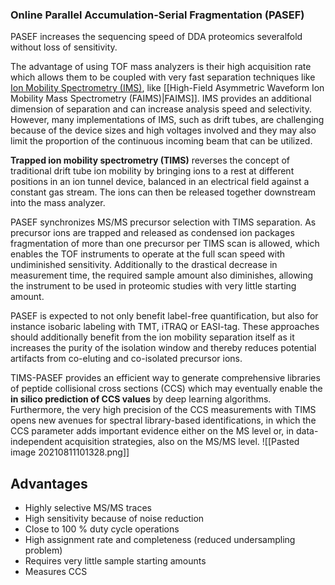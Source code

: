 ### Online Parallel Accumulation-Serial Fragmentation (PASEF)
PASEF increases the sequencing speed of DDA proteomics severalfold without loss of sensitivity. 

The advantage of using TOF mass analyzers is their high acquisition rate which allows them to be coupled with very fast separation techniques like [Ion Mobility Spectrometry (IMS)](https://en.wikipedia.org/wiki/Ion-mobility_spectrometry), like [[High-Field Asymmetric Waveform Ion Mobility Mass Spectrometry (FAIMS)|FAIMS]]. IMS provides an additional dimension of separation and can increase analysis speed and selectivity. However, many implementations of IMS, such as drift tubes, are challenging because of the device sizes and high voltages involved and they may also limit the proportion of the continuous incoming beam that can be utilized. 

__Trapped ion mobility spectrometry (TIMS)__ reverses the concept of traditional drift tube ion mobility by bringing ions to a rest at different positions in an ion tunnel device, balanced in an electrical field against a constant gas stream. The ions can then be released together downstream into the mass analyzer.  

PASEF synchronizes MS/MS precursor selection with TIMS separation. As precursor ions are trapped and released as condensed ion packages fragmentation of more than one precursor per TIMS scan is allowed, which enables the TOF instruments to operate at the full scan speed with undiminished sensitivity. Additionally to the drastical decrease in measurement time, the required sample amount also diminishes, allowing the instrument to be used in proteomic studies with very little starting amount. 

PASEF is expected to not only benefit label-free quantification, but also for instance isobaric labeling with TMT, iTRAQ or EASI-tag. These approaches should additionally benefit from the ion mobility separation itself as it increases the purity of the isolation window and thereby reduces potential artifacts from co-eluting and co-isolated precursor ions. 

TIMS-PASEF provides an efficient way to generate comprehensive libraries of peptide collisional cross sections (CCS) which may eventually enable the __in silico prediction of CCS values__ by deep learning algorithms. Furthermore, the very high precision of the CCS measurements with TIMS opens new avenues for spectral library-based identifications, in which the CCS parameter adds important evidence either on the MS level or, in data-independent acquisition strategies, also on the MS/MS level.
![[Pasted image 20210811101328.png]]

## Advantages
- Highly selective MS/MS traces
- High sensitivity because of noise reduction
- Close to 100 % duty cycle operations
- High assignment rate and completeness (reduced undersampling problem)
- Requires very little sample starting amounts
- Measures CCS